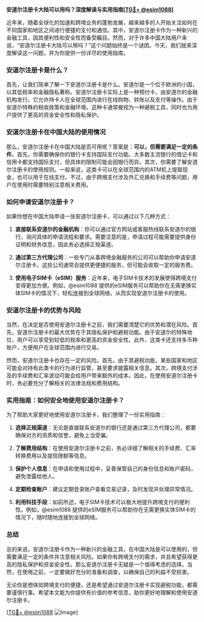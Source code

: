 **安道尔注册卡大陆可以用吗？深度解读与实用指南[[TG💪+ @esim1088](https://t.me/s/esim1088)]**

近年来，随着全球化的加速和跨境业务的蓬勃发展，越来越多的人开始关注如何在不同国家和地区之间进行便捷的支付和通信。其中，安道尔注册卡作为一种新兴的金融工具，因其便利性和安全性而备受瞩目。然而，对于许多中国大陆用户来说，“安道尔注册卡大陆可以用吗？”这个问题始终是一个谜团。今天，我们就来深度解读这一问题，并为你提供一份详尽的使用指南。

### 安道尔注册卡是什么？

首先，让我们简单了解一下安道尔注册卡是什么。安道尔是一个位于欧洲的小国，以其低税率和金融隐私著称。安道尔注册卡实际上是一种预付卡，由安道尔的金融机构发行。它允许持卡人在全球范围内进行在线购物、转账以及支付等操作。由于安道尔特殊的税收政策和金融环境，这种卡通常被视为一种避税工具，同时也为用户提供了更高的资金安全性和隐私保护。

### 安道尔注册卡在中国大陆的使用情况

那么，安道尔注册卡在中国大陆是否可用呢？答案是：**可以，但需要满足一定的条件**。首先，你需要确保你的银行卡支持国际支付功能。大多数主流银行的借记卡和信用卡都支持国际支付，但具体的限制可能会因银行而异。其次，你需要了解安道尔注册卡的使用规则。一般来说，这类卡可以在全球范围内的ATM机上提取现金，也可以用于在线支付。不过，由于跨境支付涉及外汇兑换和手续费等问题，用户在使用时需要特别注意相关费用。

### 如何申请安道尔注册卡？

如果你想在中国大陆申请一张安道尔注册卡，可以通过以下几种方式：

1. **直接联系安道尔的金融机构**：你可以通过官方网站或客服热线联系安道尔的银行，询问具体的申请流程和要求。需要注意的是，申请过程可能需要提供身份证明和财务信息，因此务必选择正规渠道。

2. **通过第三方代理公司**：一些专门从事跨境金融服务的公司可以帮助你申请安道尔注册卡。这些公司通常会提供更便捷的服务，但可能会收取一定的服务费。

3. **使用电子SIM卡（eSIM）服务**：近年来，电子SIM卡技术的发展使得跨境支付变得更加方便。例如，@esim1088 提供的eSIM服务可以帮助你在无需更换实体SIM卡的情况下，轻松连接到全球网络，从而实现安道尔注册卡的使用。

### 安道尔注册卡的优势与风险

当然，在决定是否使用安道尔注册卡之前，我们需要清楚它的优势和潜在风险。首先，安道尔注册卡的最大优势在于其隐私保护和避税功能。由于安道尔的特殊地位，用户可以享受到较低的税率和更高的资金安全性。此外，这类卡还支持多币种账户，方便用户在全球范围内进行交易。

然而，安道尔注册卡也存在一定的风险。首先，由于其避税功能，某些国家和地区可能会对持有此类卡的行为进行监管，甚至要求披露相关信息。其次，跨境支付涉及的手续费和汇率波动可能会给用户带来额外的成本。因此，在使用安道尔注册卡时，务必要充分了解相关的法律法规和费用结构。

### 实用指南：如何安全地使用安道尔注册卡？

为了帮助大家更好地使用安道尔注册卡，我们整理了一份实用指南：

1. **选择正规渠道**：无论是直接联系安道尔的银行还是通过第三方代理公司，都要确保对方的资质和信誉，避免上当受骗。

2. **了解费用结构**：在使用安道尔注册卡之前，务必详细了解相关的手续费、汇率转换费用以及提现限额等信息。

3. **保护个人信息**：在申请和使用过程中，妥善保管自己的身份信息和账户密码，避免泄露给他人。

4. **定期检查账户**：建议定期登录账户查看交易记录，及时发现并处理异常情况。

5. **利用科技手段**：如前所述，电子SIM卡技术可以极大地提升跨境支付的便利性。例如，@esim1088 提供的eSIM服务可以帮助你在无需更换实体SIM卡的情况下，随时随地连接到全球网络。

### 总结

总的来说，安道尔注册卡作为一种新兴的金融工具，在中国大陆是可以使用的，但需要满足一定的条件并注意相关风险。如果你有跨境支付的需求，并且希望获得更高的隐私保护和资金安全性，那么安道尔注册卡无疑是一个值得考虑的选择。当然，在使用之前，一定要做好充分的准备和调查，以确保自己的利益不受损害。

无论你是想体验跨境支付的便捷，还是希望通过安道尔注册卡实现避税功能，都需要谨慎行事。希望本文能为你提供有价值的参考信息，助你更好地理解和使用安道尔注册卡。

[[TG💪+ @esim1088](https://t.me/s/esim1088) ![Image](https://i.postimg.cc/4NQfJmqS/Snipaste-2025-05-13-00-14-12.png)]
